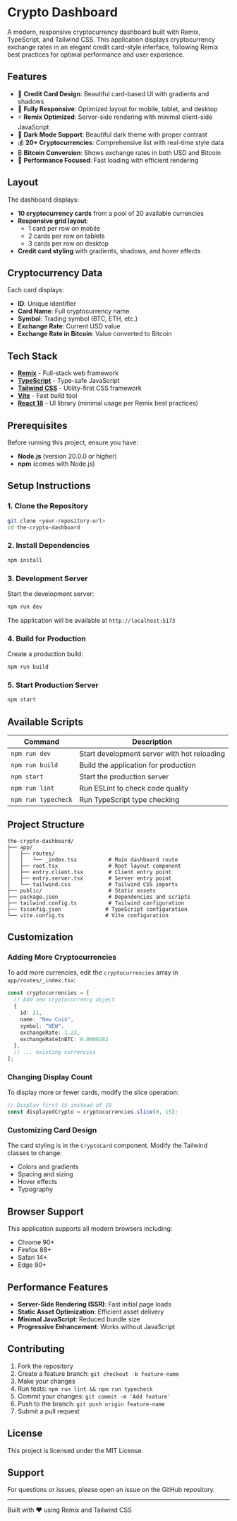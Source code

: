 # Crypto Dashboard

A modern, responsive cryptocurrency dashboard built with Remix, TypeScript, and Tailwind CSS. This application displays cryptocurrency exchange rates in an elegant credit card-style interface, following Remix best practices for optimal performance and user experience.

## Features

- 🎨 **Credit Card Design**: Beautiful card-based UI with gradients and shadows
- 📱 **Fully Responsive**: Optimized layout for mobile, tablet, and desktop
- ⚡ **Remix Optimized**: Server-side rendering with minimal client-side JavaScript
- 🌙 **Dark Mode Support**: Beautiful dark theme with proper contrast
- 💰 **20+ Cryptocurrencies**: Comprehensive list with real-time style data
- ₿ **Bitcoin Conversion**: Shows exchange rates in both USD and Bitcoin
- 🎯 **Performance Focused**: Fast loading with efficient rendering

## Layout

The dashboard displays:
- **10 cryptocurrency cards** from a pool of 20 available currencies
- **Responsive grid layout**:
  - 1 card per row on mobile
  - 2 cards per row on tablets
  - 3 cards per row on desktop
- **Credit card styling** with gradients, shadows, and hover effects

## Cryptocurrency Data

Each card displays:
- **ID**: Unique identifier
- **Card Name**: Full cryptocurrency name
- **Symbol**: Trading symbol (BTC, ETH, etc.)
- **Exchange Rate**: Current USD value
- **Exchange Rate in Bitcoin**: Value converted to Bitcoin

## Tech Stack

- **[Remix](https://remix.run/)** - Full-stack web framework
- **[TypeScript](https://www.typescriptlang.org/)** - Type-safe JavaScript
- **[Tailwind CSS](https://tailwindcss.com/)** - Utility-first CSS framework
- **[Vite](https://vitejs.dev/)** - Fast build tool
- **[React 18](https://reactjs.org/)** - UI library (minimal usage per Remix best practices)

## Prerequisites

Before running this project, ensure you have:

- **Node.js** (version 20.0.0 or higher)
- **npm** (comes with Node.js)

## Setup Instructions

### 1. Clone the Repository

```bash
git clone <your-repository-url>
cd the-crypto-dashboard
```

### 2. Install Dependencies

```bash
npm install
```

### 3. Development Server

Start the development server:

```bash
npm run dev
```

The application will be available at `http://localhost:5173`

### 4. Build for Production

Create a production build:

```bash
npm run build
```

### 5. Start Production Server

```bash
npm start
```

## Available Scripts

| Command | Description |
|---------|-------------|
| `npm run dev` | Start development server with hot reloading |
| `npm run build` | Build the application for production |
| `npm start` | Start the production server |
| `npm run lint` | Run ESLint to check code quality |
| `npm run typecheck` | Run TypeScript type checking |

## Project Structure

```
the-crypto-dashboard/
├── app/
│   ├── routes/
│   │   └── _index.tsx          # Main dashboard route
│   ├── root.tsx                # Root layout component
│   ├── entry.client.tsx        # Client entry point
│   ├── entry.server.tsx        # Server entry point
│   └── tailwind.css            # Tailwind CSS imports
├── public/                     # Static assets
├── package.json                # Dependencies and scripts
├── tailwind.config.ts          # Tailwind configuration
├── tsconfig.json              # TypeScript configuration
└── vite.config.ts             # Vite configuration
```

## Customization

### Adding More Cryptocurrencies

To add more currencies, edit the `cryptocurrencies` array in `app/routes/_index.tsx`:

```typescript
const cryptocurrencies = [
  // Add new cryptocurrency object
  {
    id: 21,
    name: "New Coin",
    symbol: "NEW",
    exchangeRate: 1.23,
    exchangeRateInBTC: 0.0000282
  },
  // ... existing currencies
];
```

### Changing Display Count

To display more or fewer cards, modify the slice operation:

```typescript
// Display first 15 instead of 10
const displayedCrypto = cryptocurrencies.slice(0, 15);
```

### Customizing Card Design

The card styling is in the `CryptoCard` component. Modify the Tailwind classes to change:
- Colors and gradients
- Spacing and sizing
- Hover effects
- Typography

## Browser Support

This application supports all modern browsers including:
- Chrome 90+
- Firefox 88+
- Safari 14+
- Edge 90+

## Performance Features

- **Server-Side Rendering (SSR)**: Fast initial page loads
- **Static Asset Optimization**: Efficient asset delivery
- **Minimal JavaScript**: Reduced bundle size
- **Progressive Enhancement**: Works without JavaScript

## Contributing

1. Fork the repository
2. Create a feature branch: `git checkout -b feature-name`
3. Make your changes
4. Run tests: `npm run lint && npm run typecheck`
5. Commit your changes: `git commit -m 'Add feature'`
6. Push to the branch: `git push origin feature-name`
7. Submit a pull request

## License

This project is licensed under the MIT License.

## Support

For questions or issues, please open an issue on the GitHub repository.

---

Built with ❤️ using Remix and Tailwind CSS
